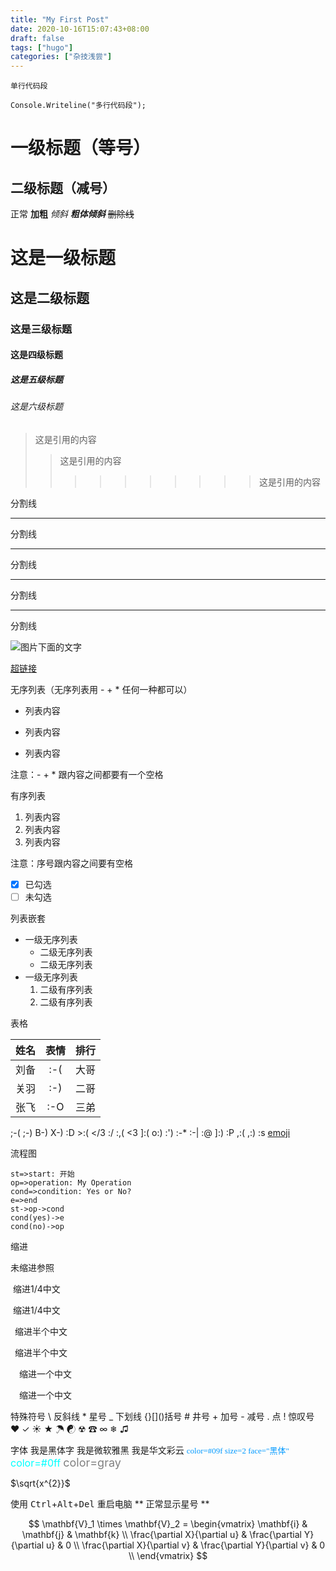 ```yaml
---
title: "My First Post"
date: 2020-10-16T15:07:43+08:00
draft: false
tags: ["hugo"]
categories: ["杂技浅尝"]
---
```


`单行代码段`
```
Console.Writeline("多行代码段");
```


一级标题（等号）
=
二级标题（减号）
-
正常
**加粗**
*倾斜*
***粗体倾斜***
~~删除线~~
# 这是一级标题
## 这是二级标题
### 这是三级标题
#### 这是四级标题
##### 这是五级标题
###### 这是六级标题

>这是引用的内容
>>这是引用的内容
>>>>>>>>>>这是引用的内容

分割线
- --
分割线
- ---
分割线
***
分割线
*****
分割线

![图片下面的文字](https://www.baidu.com/img/baidu_jgylogo3.gif "鼠标移到图片上时显示的内容")

[<u>超链接</u>](https://www.baidu.com/ "百度")

无序列表（无序列表用 - + * 任何一种都可以）
- 列表内容
+ 列表内容
* 列表内容

注意：- + * 跟内容之间都要有一个空格


有序列表
1. 列表内容
5. 列表内容
10. 列表内容

注意：序号跟内容之间要有空格

- [x] 已勾选
- [ ] 未勾选

列表嵌套
* 一级无序列表
   - 二级无序列表
   - 二级无序列表
* 一级无序列表
   1. 二级有序列表
   3. 二级有序列表

表格

姓名|表情|排行
:-|:-:|-:
刘备|:-(|大哥
关羽|:-)|二哥
张飞|:-O|三弟

;-(  ;-) B-) X-) :D >:( </3 :/ :,( <3 ]:( o:) :') :-* :-| :@ ]:) :P ,:( ,:) :s  [emoji](https://github.com/markdown-it/markdown-it-emoji/blob/master/lib/data/shortcuts.js "emoji")

流程图
```flow
st=>start: 开始
op=>operation: My Operation
cond=>condition: Yes or No?
e=>end
st->op->cond
cond(yes)->e
cond(no)->op
```

缩进

未缩进参照

&#160;缩进1/4中文

&nbsp;缩进1/4中文

&#8194;缩进半个中文

&ensp;缩进半个中文

&#8195;缩进一个中文

&emsp;缩进一个中文

特殊符号
\\ 反斜线
\* 星号
\_ 下划线
\{\}\[\]\(\)括号
\# 井号
\+ 加号
\- 减号
\. 点
\! 惊叹号
&#10084;
&#10003;
&#9728;
&#9733;
&#9730;
&#9775;
&#9762;
&#9742;
&#8734;
&#10052;
&#9835;

字体
<font face="黑体">我是黑体字</font>
<font face="微软雅黑">我是微软雅黑</font>
<font face="STCAIYUN">我是华文彩云</font>
<font color=#09f size=2 face="黑体">color=#09f size=2 face="黑体"</font>
<font color=#0ff size=3>color=#0ff</font>
<font color=gray size=4>color=gray</font>

$\sqrt{x^{2}}$

使用 <kbd>Ctrl</kbd>+<kbd>Alt</kbd>+<kbd>Del</kbd> 重启电脑
\*\* 正常显示星号 \*\*

$$
\mathbf{V}_1 \times \mathbf{V}_2 =  \begin{vmatrix} 
\mathbf{i} & \mathbf{j} & \mathbf{k} \\
\frac{\partial X}{\partial u} &  \frac{\partial Y}{\partial u} & 0 \\
\frac{\partial X}{\partial v} &  \frac{\partial Y}{\partial v} & 0 \\
\end{vmatrix}
$$